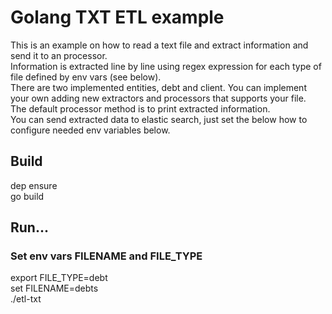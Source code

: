 # Golang TXT ETL example

This is an example on how to read a text file and extract information and send it to an processor.<br>
Information is extracted line by line using regex expression for each type of file defined by env vars (see below).<br>
There are two implemented entities, debt and client. You can implement your own adding new extractors and processors that supports your file.<br>
The default processor method is to print extracted information.<br>
You can send extracted data to elastic search, just set the below how to configure needed env variables below.

## Build
dep ensure<br>
go build<br>

## Run...
### Set env vars FILENAME and FILE_TYPE<br>

export FILE_TYPE=debt<br>
set FILENAME=debts<br>
./etl-txt<br>